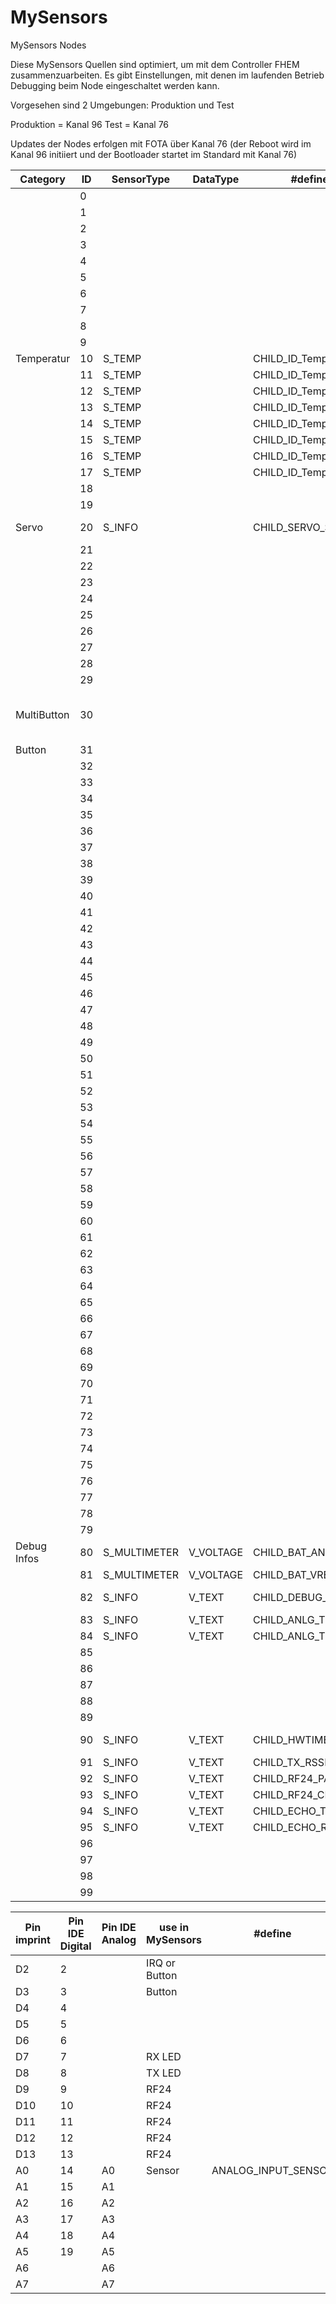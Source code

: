 # MySensors
MySensors Nodes 


Diese MySensors Quellen sind optimiert, um mit dem Controller FHEM zusammenzuarbeiten.
Es gibt Einstellungen, mit denen im laufenden Betrieb Debugging beim Node eingeschaltet werden kann.

Vorgesehen sind 2 Umgebungen: Produktion und Test

Produktion = Kanal 96
Test = Kanal 76

Updates der Nodes erfolgen mit FOTA über Kanal 76 (der Reboot wird im Kanal 96 initiiert und der Bootloader startet im Standard mit Kanal 76)






|  **Category** | **ID** | **SensorType** | **DataType** | **#define** | **MessageObject** | **TEXT** | **Usage** |
| --- | --- | --- | --- | --- | --- | --- | --- |
|   | 0 |  |  |  |  |  |  |
|   | 1 |  |  |  |  |  |  |
|   | 2 |  |  |  |  |  |  |
|   | 3 |  |  |  |  |  |  |
|   | 4 |  |  |  |  |  |  |
|   | 5 |  |  |  |  |  |  |
|   | 6 |  |  |  |  |  |  |
|   | 7 |  |  |  |  |  |  |
|   | 8 |  |  |  |  |  |  |
|   | 9 |  |  |  |  |  |  |
|  Temperatur | 10 | S_TEMP |  | CHILD_ID_Temp |  |  |  |
|   | 11 | S_TEMP |  | CHILD_ID_Temp+i |  |  |  |
|   | 12 | S_TEMP |  | CHILD_ID_Temp+i |  |  |  |
|   | 13 | S_TEMP |  | CHILD_ID_Temp+i |  |  |  |
|   | 14 | S_TEMP |  | CHILD_ID_Temp+i |  |  |  |
|   | 15 | S_TEMP |  | CHILD_ID_Temp+i |  |  |  |
|   | 16 | S_TEMP |  | CHILD_ID_Temp+i |  |  |  |
|   | 17 | S_TEMP |  | CHILD_ID_Temp+i |  |  |  |
|   | 18 |  |  |  |  |  |  |
|   | 19 |  |  |  |  |  |  |
|  Servo | 20 | S_INFO |  | CHILD_SERVO_STATE | MsgServoState | SERVO_STATE | feedback of actual Servo Position |
|   | 21 |  |  |  |  |  |  |
|   | 22 |  |  |  |  |  |  |
|   | 23 |  |  |  |  |  |  |
|   | 24 |  |  |  |  |  |  |
|   | 25 |  |  |  |  |  |  |
|   | 26 |  |  |  |  |  |  |
|   | 27 |  |  |  |  |  |  |
|   | 28 |  |  |  |  |  |  |
|   | 29 |  |  |  |  |  |  |
|  MultiButton | 30 |  |  |  |  |  | Button sends multiple states depending on click (doubleclick, hold etc.) |
|  Button | 31 |  |  |  |  |  |  |
|   | 32 |  |  |  |  |  |  |
|   | 33 |  |  |  |  |  |  |
|   | 34 |  |  |  |  |  |  |
|   | 35 |  |  |  |  |  |  |
|   | 36 |  |  |  |  |  |  |
|   | 37 |  |  |  |  |  |  |
|   | 38 |  |  |  |  |  |  |
|   | 39 |  |  |  |  |  |  |
|   | 40 |  |  |  |  |  |  |
|   | 41 |  |  |  |  |  |  |
|   | 42 |  |  |  |  |  |  |
|   | 43 |  |  |  |  |  |  |
|   | 44 |  |  |  |  |  |  |
|   | 45 |  |  |  |  |  |  |
|   | 46 |  |  |  |  |  |  |
|   | 47 |  |  |  |  |  |  |
|   | 48 |  |  |  |  |  |  |
|   | 49 |  |  |  |  |  |  |
|   | 50 |  |  |  |  |  |  |
|   | 51 |  |  |  |  |  |  |
|   | 52 |  |  |  |  |  |  |
|   | 53 |  |  |  |  |  |  |
|   | 54 |  |  |  |  |  |  |
|   | 55 |  |  |  |  |  |  |
|   | 56 |  |  |  |  |  |  |
|   | 57 |  |  |  |  |  |  |
|   | 58 |  |  |  |  |  |  |
|   | 59 |  |  |  |  |  |  |
|   | 60 |  |  |  |  |  |  |
|   | 61 |  |  |  |  |  |  |
|   | 62 |  |  |  |  |  |  |
|   | 63 |  |  |  |  |  |  |
|   | 64 |  |  |  |  |  |  |
|   | 65 |  |  |  |  |  |  |
|   | 66 |  |  |  |  |  |  |
|   | 67 |  |  |  |  |  |  |
|   | 68 |  |  |  |  |  |  |
|   | 69 |  |  |  |  |  |  |
|   | 70 |  |  |  |  |  |  |
|   | 71 |  |  |  |  |  |  |
|   | 72 |  |  |  |  |  |  |
|   | 73 |  |  |  |  |  |  |
|   | 74 |  |  |  |  |  |  |
|   | 75 |  |  |  |  |  |  |
|   | 76 |  |  |  |  |  |  |
|   | 77 |  |  |  |  |  |  |
|   | 78 |  |  |  |  |  |  |
|   | 79 |  |  |  |  |  |  |
|  Debug Infos | 80 | S_MULTIMETER | V_VOLTAGE | CHILD_BAT_ANLG | BatAnalogValue |  | sendBatteryLevel() |
|   | 81 | S_MULTIMETER | V_VOLTAGE | CHILD_BAT_VREF | BatvRefValue | - | sendBatteryLevel() |
|   | 82 | S_INFO | V_TEXT | CHILD_DEBUG_LEVEL |  | DBG_LEVEL | Number of debug level (0=off) |
|   | 83 | S_INFO | V_TEXT | CHILD_ANLG_TH_MIN |  | TH_MIN | threshold min |
|   | 84 | S_INFO | V_TEXT | CHILD_ANLG_TH_MAX |  | TH_MAX | threshold max |
|   | 85 |  |  |  |  |  |  |
|   | 86 |  |  |  |  |  |  |
|   | 87 |  |  |  |  |  |  |
|   | 88 |  |  |  |  |  |  |
|   | 89 |  |  |  |  |  |  |
|   | 90 | S_INFO | V_TEXT | CHILD_HWTIME | MsgHwTime | HWTIME | millis() calculated to days since startup |
|   | 91 | S_INFO | V_TEXT | CHILD_TX_RSSI | MsgSendingRSSI | TX_RSSI | RF24_getSendingRSSI() |
|   | 92 | S_INFO | V_TEXT | CHILD_RF24_PA_LEVEL | MsgPaLevel | PA_LEVEL |  |
|   | 93 | S_INFO | V_TEXT | CHILD_RF24_CHANNEL | MsgRFChannel | RF_CHANNEL |  |
|   | 94 | S_INFO | V_TEXT | CHILD_ECHO_TIME | MsgEchoTime | ECHO |  |
|   | 95 | S_INFO | V_TEXT | CHILD_ECHO_RUNTIME | MsgEchoRunTime | ECHO_TIME |  |
|   | 96 |  |  |  |  |  |  |
|   | 97 |  |  |  |  |  |  |
|   | 98 |  |  |  |  |  |  |
|   | 99 |  |  |  |  |  |  |










|  **Pin imprint** | **Pin IDE Digital** | **Pin IDE Analog** | **use in MySensors** | **#define** |
| --- | --- | --- | --- | --- |
|  D2 | 2 |  | IRQ or Button |  |
|  D3 | 3 |  | Button |  |
|  D4 | 4 |  |  |  |
|  D5 | 5 |  |  |  |
|  D6 | 6 |  |  |  |
|  D7 | 7 |  | RX LED |  |
|  D8 | 8 |  | TX LED |  |
|  D9 | 9 |  | RF24 |  |
|  D10 | 10 |  | RF24 |  |
|  D11 | 11 |  | RF24 |  |
|  D12 | 12 |  | RF24 |  |
|  D13 | 13 |  | RF24 |  |
|  A0 | 14 | A0 | Sensor | ANALOG_INPUT_SENSOR |
|  A1 | 15 | A1 |  |  |
|  A2 | 16 | A2 |  |  |
|  A3 | 17 | A3 |  |  |
|  A4 | 18 | A4 |  |  |
|  A5 | 19 | A5 |  |  |
|  A6 |  | A6 |  |  |
|  A7 |  | A7 |  |  |

